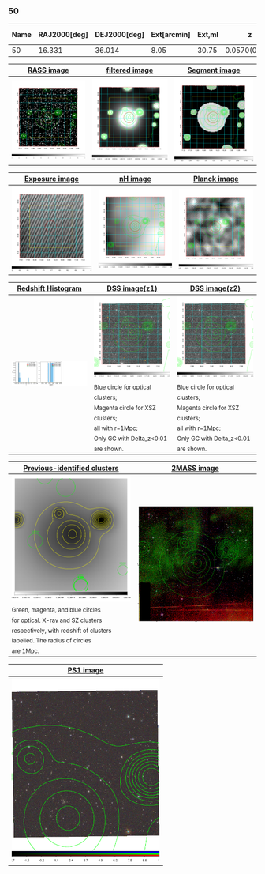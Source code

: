 <div STYLE="page-break-after: always;"></div>

### 50

|Name|RAJ2000[deg]|DEJ2000[deg] |Ext[arcmin]| Ext,ml | z | z_src| C|GC(XSZ,Delta_z<0.01)| GC(OPT,Delta_z<0.01)|GC| R_sig[arcmin] | R500[arcmin] | R500[Mpc]| CRsig[c/s] | CR500[c/s] |L500[1E44 erg/s]|F500[1E-12 erg/s/cm^2]| M500[1E14 Msun]|Tx[keV]|Cnt_sig|Beta|Rc[arcmin]|Comment|Alias|
|---|---|---|---|---|---|------|---|--------|---------|----------|---|---|---|---|---|---|---|---|---|---|---|---|---|---|
|50| 16.331| 36.014| 8.05| 30.75| 0.0570(0.005)| z1,| G| -| -| -| 27.169| 10.594| 0.702| 0.195(0.055)| 0.177(0.050)| 0.236(0.074)| 3.034(0.948)| 1.04(0.17)| 2.23(0.23)| 126.8| 0.532(-0.024+0.047)| 6.289(-0.769+1.006)| -| t393|

|[RASS image](../image/50/50_img.pdf)|[filtered image](../image/50/50_fil.pdf)|[Segment image](../image/50/50_seg.pdf)|
|-------------------|--------------------|-------------------|
| <img src="../image/50/50_img.png" width="300">  | <img src="../image/50/50_fil.png" width="300">   | <img src="../image/50/50_seg.png" width="300">  |

|[Exposure image](../image/50/50_mex.pdf)| [nH image](../image/50/50_nh.pdf)| [Planck image](../image/50/50_p.pdf)|
|-------------------|--------------------|-------------------|
|<img src="../image/50/50_mex.png" width="300">   | <img src="../image/50/50_nh.png" width="300">    | <img src="../image/50/50_p.png" width="300"> |

|[Redshift Histogram](../image/50/50_zg.pdf) | [DSS image(z1)](../image/50/50_dss_z1.pdf)      |  [DSS image(z2)](../image/50/50_dss_z2.pdf)    |
|-------------------|--------------------|-------------------|
|<img src="../image/50/50_zg.png" width="300"> |<img src="../image/50/50_dss_z1.png" width="300"> <sub><br>Blue circle for optical clusters; <br>Magenta circle for XSZ clusters; <br>all with r=1Mpc; <br>Only GC with Delta_z<0.01 are shown. </sub>| <img src="../image/50/50_dss_z2.png" width="300"><sub><br>Blue circle for optical clusters; <br>Magenta circle for XSZ clusters; <br>all with r=1Mpc; <br>Only GC with Delta_z<0.01 are shown. </sub> |

|[Previous-identified clusters](../image/50/50_gc.pdf) | [2MASS image](../image/50/50_2mass.pdf)      |
|-------------------|-------------------|
|<img src=../image/50/50_gc.png width="300"> <br><sub>Green, magenta, and blue circles <br>for optical, X-ray and SZ clusters <br>respectively, with redshift of clusters <br>labelled. The radius of circles <br>are 1Mpc.</sub>|<img src="../image/50/50_2mass.png" width="300">  |

|[PS1 image](../image/50/50_ps1.pdf)            |
|-------------------|
| <img src="../image/50/50_ps1.png" width="300">  |
